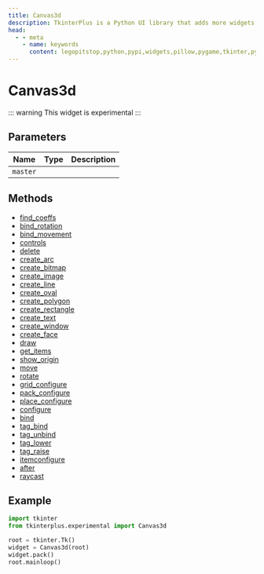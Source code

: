 ```yaml
---
title: Canvas3d
description: TkinterPlus is a Python UI library that adds more widgets to Tkinter
head:
  - - meta
    - name: keywords
      content: legopitstop,python,pypi,widgets,pillow,pygame,tkinter,pythonpackage
---
```


# Canvas3d <Badge type="warning" text="Experimental" />

::: warning
This widget is experimental
:::

## Parameters

| Name     | Type | Description |
| -------- | ---- | ----------- |
| `master` |      |             |

## Methods

- [find_coeffs](#find_coeffs)
- [bind_rotation](#bind_rotation)
- [bind_movement](#bind_movement)
- [controls](#controls)
- [delete](#delete)
- [create_arc](#create_arc)
- [create_bitmap](#create_bitmap)
- [create_image](#create_image)
- [create_line](#create_line)
- [create_oval](#create_oval)
- [create_polygon](#create_polygon)
- [create_rectangle](#create_rectangle)
- [create_text](#create_text)
- [create_window](#create_window)
- [create_face](#create_face)
- [draw](#draw)
- [get_items](#get_items)
- [show_origin](#show_origin)
- [move](#move)
- [rotate](#rotate)
- [grid_configure](#grid_configure)
- [pack_configure](#pack_configure)
- [place_configure](#place_configure)
- [configure](#configure)
- [bind](#bind)
- [tag_bind](#tag_bind)
- [tag_unbind](#tag_unbind)
- [tag_lower](#tag_lower)
- [tag_raise](#tag_raise)
- [itemconfigure](#itemconfigure)
- [after](#after)
- [raycast](#raycast)

## Example

```py
import tkinter
from tkinterplus.experimental import Canvas3d

root = tkinter.Tk()
widget = Canvas3d(root)
widget.pack()
root.mainloop()
```

